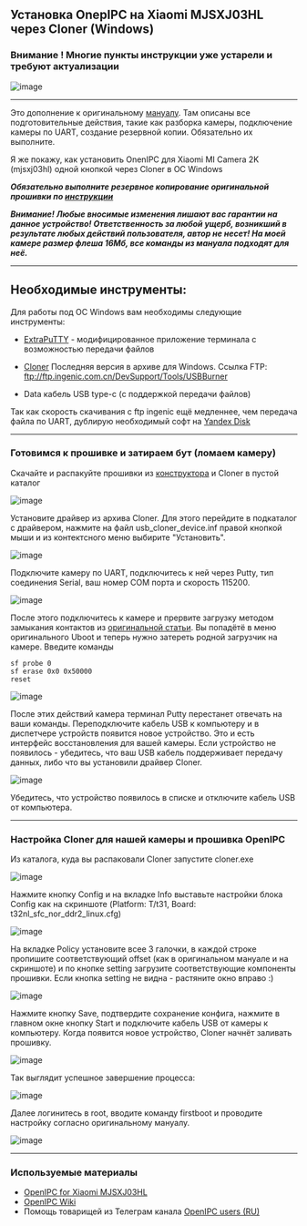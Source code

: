 ## Установка OnepIPC на Xiaomi MJSXJ03HL через Cloner (Windows)

### Внимание ! Многие пункты инструкции уже устарели и требуют актуализации


![image](images/camera.png)
_________
Это дополнение к оригинальному [мануалу](https://github.com/OpenIPC/device-mjsxj03hl/blob/master/README_ru.md). Там описаны все подготовительные действия, такие как разборка камеры, подключение камеры по UART, создание резервной копии. Обязательно их выполните.

Я же покажу, как установить OnenIPC для Xiaomi  MI Camera 2K (mjsxj03hl) одной кнопкой через Cloner в ОС Windows

***Обязательно выполните резервное копирование оригинальной прошивки по [инструкции](https://github.com/OpenIPC/device-mjsxj03hl/blob/master/README_ru.md#%D1%81%D0%BE%D1%85%D1%80%D0%B0%D0%BD%D0%B5%D0%BD%D0%B8%D0%B5-%D0%B7%D0%B0%D0%B2%D0%BE%D0%B4%D1%81%D0%BA%D0%BE%D0%B9-%D0%BF%D1%80%D0%BE%D1%88%D0%B8%D0%B2%D0%BA%D0%B8)***

***Внимание! Любые вносимые изменения лишают вас гарантии на данное устройство! Ответственность за любой ущерб, возникший в результате любых действий пользователя, автор не несет!
На моей камере размер флеша 16Мб, все команды из мануала подходят для неё.***
_____
## Необходимые инструменты:

Для работы под ОС Windows вам необходимы следующие инструменты:

- [ExtraPuTTY](https://sourceforge.net/projects/extraputty/files/) - модифицированное приложение терминала с возможностью передачи файлов

- [Cloner](ftp://ftp.ingenic.com.cn/DevSupport/Tools/USBBurner)  Последняя версия в архиве для Windows. Ссылка FTP: ftp://ftp.ingenic.com.cn/DevSupport/Tools/USBBurner

- Data кабель USB type-c (с поддержкой передачи файлов)

Так как скорость скачивания с ftp ingenic ещё медленнее, чем передача файла по UART, дублирую необходимый софт на [Yandex Disk](https://disk.yandex.ru/d/BJ-_Lq1zE5DeZw)
_________
### Готовимся к прошивке и затираем бут (ломаем камеру)

Скачайте и распакуйте прошивки из [конструктора](https://openipc.org/cameras/vendors/ingenic/socs/t31n) и Cloner в пустой каталог

![image](images/01_unpack_files.png)

Установите драйвер из архива Cloner. Для этого перейдите в подкаталог с драйвером, нажмите на файл usb_cloner_device.inf правой кнопкой мыши и из контектсного меню выбирите "Установить".

![image](images/02_install_driver.png)

Подключите камеру по UART, подключитесь к ней через Putty, тип соединения Serial, ваш номер COM порта и скорость 115200.

![image](images/00_putty_connect.png)

После этого подключитесь к камере и прервите загрузку методом замыкания контактов из [оригинальной статьи](https://github.com/OpenIPC/wiki/blob/master/en/help-uboot.md#shorting-pins-on-flash-chip). Вы попадётё в меню оригинального Uboot и теперь нужно затереть родной загрузчик на камере. Введите команды

    sf probe 0
    sf erase 0x0 0x50000
    reset

![image](images/03_erase_boot.png)

После этих действий камера терминал Putty перестанет отвечать на ваши команды. Переподключите кабель USB к компьютеру и в диспетчере устройств появится новое устройство. Это и есть интерфейс восстановления для вашей камеры. Если устройство не появилось - убедитесь, что ваш USB кабель поддерживает передачу данных, либо что вы установили драйвер Cloner.

![image](images/04_check_driver.png)

Убедитесь, что устройство появилось в списке и отключите кабель USB от компьютера.
_________
### Настройка Cloner для нашей камеры и прошивка OpenIPC

Из каталога, куда вы распаковали Cloner запустите cloner.exe

![image](images/05_start_cloner.png)

Нажмите кнопку Config и на вкладке Info выставьте настройки блока Config как на скриншоте (Platform: T/t31, Board: t32nl_sfc_nor_ddr2_linux.cfg)

![image](images/06_config_main.png)

На вкладке Policy установите всее 3 галочки, в каждой строке пропишите соответствующий offset (как в оригинальном мануале и на скриншоте) и по кнопке setting загрузите соответствующие компоненты прошивки. Если кнопка setting не видна - растяните окно вправо :)

![image](images/07_config_policy.png)

Нажмите кнопку Save, подтвердите сохранение конфига, нажмите в главном окне кнопку Start и подключите кабель USB от камеры к компьютеру. Когда появится новое устройство, Cloner начнёт заливать прошивку.

![image](images/08_run_cloner.png)

Так выглядит успешное завершение процесса:

![image](images/09_finish_cloner.png)

Далее логинитесь в root, вводите команду firstboot и проводите настройку согласно оригинальному мануалу. 

![image](images/12_firstboot.png)

_________
### Используемые материалы

- [OpenIPC for Xiaomi MJSXJ03HL](https://github.com/OpenIPC/device-mjsxj03hl)
- [OpenIPC Wiki](https://github.com/OpenIPC/wiki)
- Помощь товарищей из Телеграм канала [OpenIPC users (RU)](https://t.me/openipc_modding)
